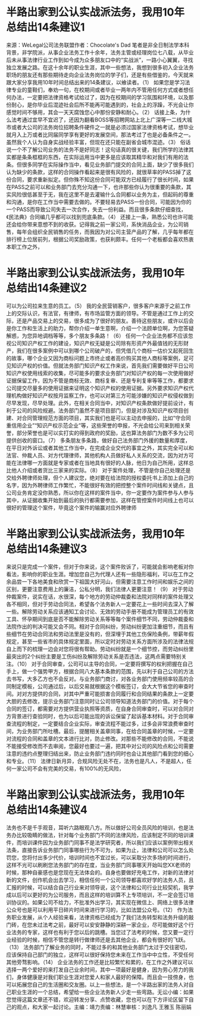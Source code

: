 # 半路出家到公认实战派法务，我用10年总结出14条建议1

来源：WeLegal公司法务联盟作者：Chocolate's Dad  笔者是非全日制法学本科背景，非学院派，从事企业法务工作十余年，法务主管或经理岗位七八载，从毕业后未从事法律行业工作到如今成为众多朋友口中的“实战派”，一路小心翼翼，寻找独立发展之路。在这十余年的职业生涯，其中一些想法，我想到很多初入企业法务职场的朋友还有那些期待走向企业法务岗位的学子们，还是有些借鉴的，今天就来跟大家分享我用10年时间总结出来的14条建议，以飨读者。（1） 如果您是学习法律专业的童鞋们，奉劝一句，在校期间或者毕业一两年内不管用任何方式或者想任何办法，一定要把法律资格考试给过了，因为在校期间的学习氛围和环境，以及那份耐心，是你毕业后混迹社会后所不能再可能遇到的，社会上的浮躁，不光会让你感觉时间不够用，其会一天天腐蚀您心中那份安静和耐心。（2） 话接上条，为什么法考通过宜早不宜迟了，还因为翻看BOSS等招聘网站上北上广深等一二线大城市或者大公司的法务岗位招聘条件硬件之一就是必须过国家法律资格考试，想毕业就月入上万或者比同届同学享有更好的发展空间，那法考过了也是必备条件之一。虽然我个人认为自身实战经验丰富，但现在还只能在副省会城市混迹。（3） 俗话说一个不了解公司业务的法务不是好同志！这句话真的很关键，我们所学的法律其实都是条条框框的东西，在实际运用当中更多是应该取其精华和对我们有用的法条。但很多同学在实际操作当中，看见业务部门提交的合同上面，缺少了很多我们认为缺少的条款，这样的合同操作看起来是很有风险的，就很草率的PASS掉了这份合同，要求重新拟定。但你殊不知这份合同可能双方已经履行了很长时间，如果在PASS之前可以和业务部门去充分沟通一下，也许那些你认为很重要的条款，其实风险很低甚至于无，我在这里不是去灌输什么合同都以业务为主，但起码的尊重和沟通，是你在工作当中需要去做的。不要轻易去PASS一份合同，可能因为你的一个PASS而导致公司失去一次合作，失去一份利益。而且很多条款仔细查找，《民法典》合同编几乎都可以找到兜底条款。（4） 还接上一条，熟悉公司也许可能还会给你带来意想不到的收获。记得我之前一家公司，系快消品企业，为公司销售，每年会组织全民销售的任务，而我因为对公司主营产品的了解，几乎每年都在排行榜上位居前列，根据公司奖励政策，也获利颇丰。任何一个老板都会喜欢热衷本职工作之外，

# 半路出家到公认实战派法务，我用10年总结出14条建议2

可以为公司拉来生意的员工。（5） 我的全民营销客户，很多客户来源于之前工作上的交际认识，有法官，有律师，有市场监管方面的领导。不管是通过工作上的交际，还是产品交易上的交易，很多成为了很好的朋友。善待这些朋友，或许以后会是你工作和生活上的助力，帮你介绍一单生意啊，介绍一个法顾单位啊，为您答疑解惑，为您异地调档等等，多个朋友多条路！（6） 任何一个企业法务都不应该忽视公司知识产权工作的建设，知识产权无疑是公司除有形资产外最值钱的无形财产，我们在很多案例中可以到哪个公司破产的，但凭借几个商标一估价又起死回生的故事，哪个企业又因为商标问题上市终止或者高价购买其他人商标等案例，足可见知识产权的价值。但就法务部门知识产权工作来说，首先我们需要做好平日公司知识产权使用线索的收集，尽可能多的要求业务部门对知识产权的每一次使用做好证据保留工作，因为不管是商标无效、商标复审、还是专利复审等等工作，都要求公司提交尽量多的使用证据来证明这个知识产权的使用证据。另外要求知识产权代理机构做好知识产权按月监察工作，也可以对第三方可能涉嫌的知识产权侵权做到尽早发现，尽早处理。此外，在相关合同当中，对知识产权条款做好提前设计，有利于公司的风险规避。法务部门虽然不是项目部门，但是对涉及知识产权项目创建、对合同管理规范方面的项目，其实我们也是可以主动去申报的，比如“守合同重信用企业”“知识产权示范企业”等，这些荣誉的申报，不光会给公司来到相关荣誉，部分荣誉也是可以实打实的得到政府的奖励，这也算法务部门为数不多为公司提供创收的窗口。（7） 多条朋友多条路，做好自己法务部门外援的数量和厚度，在平日对外诉讼或者其他工作当中，在完成企业交代的事宜之外，其实完全可以和法官、仲裁人员、对方代理律师，其他机构人员做好私人关系的交流，因为对方可能在法律哪一方面就是专家或者在当地具有很好的人脉，他日为自己所用，这样总比他人介绍或者货比三家来的实际。（8） 对于案件处理，不管是你自己处理还是交给外聘律师处理，但个人建议您，绝对要在给法院的授权委托书上添加上自己的名字，因为外聘律师工作繁忙，不能很好有效的把控整个案件时间线和关键点，且公司业务肯定没你熟悉，所以你在这样的案件当中，你一定要作为案件参与人参与其中，从证据收集开始到最后的执行都需要参加，这样在管控案件时间线上也可以很好的管理这个案件，毕竟这个案件的输赢对应外聘律师

# 半路出家到公认实战派法务，我用10年总结出14条建议3

来说只是完成一个案件，但对于你来说，这个案件败诉了，可能就会影响老板对你看法，影响你的职业生涯。增加您自己为代理人还有一些隐形福利，可以在工作之余品尝一下各地美食和欣赏一下祖国大好河山，但需要注意工作时间和娱乐之间的区别，更要注意费用上的廉洁，公私分明，我们法律人更要注意！（9） 对于劳动仲裁案件，说实在话，水很深，每个地方的劳动仲裁委和法院对同样的案件处理又各不相同，但对于劳动合同法，希望各个法务新人一定要花上一些时间去深入了解一些。解除劳动关系应该通知工会讨论、无效的劳动手册不能成为管理员工的有效工具、怀孕期间到底是否不能解除劳动关系等等每个案件细节不同，劳动仲裁委和法院作出的判决可能又会不同。相对于合同纠纷，劳动纠纷更加注重细节，而且有些细节在劳动合同法和劳动法里是没有的，但深埋于其他工伤保险条例，带薪年假规定，甚至一些省市的具体规定里面，所以定时对劳动关系方面所涉及的法律法规自上而下的梳理一边会对您将很有帮助。劳动纠纷就是一个细节控，而劳动纠纷里最突出的2个纠纷主要是工伤纠纷及解除劳动关系是否违法，这两点需要特别关注。（10） 对于合同审查，公司可以主导的合同，一定要将撰写的权利把握在自己手上，做一个强势甲方，根据合同八大基本条款的范围，先以利于自己公司的方法去书写，大多乙方也不会反对。与业务部门商讨，对各业务部门使用频率较高的合同制定模板，公司通过后，以后交易就根据这个模板签订，会大大节省您的审查时间。对对方提供的合同，对其中严重可能损害合同履行和合同结果的条款上一定要大胆的去修改，提示业务部门注意同时让公司领导知道法务部门的价值。对于每个合同的签订，都需要对方提供营业执照等资质，在自身合同审查时，可以对合同对方背景进行查验同时，也为以后可能出现的诉讼保留了起诉基本材料。对于合同审查流程的制定，一定要结合企业实际，审查流程不能过多，过多会非常浪费审查时间，为业务部门所吐槽。最后，提醒相关盖章同事，在给合同盖章的时候，一定要对流程的合同和盖章的文本进行比对，防止修改。对那些不能修改的合同，不能说不能接受修改而不去审阅，您最好也要过一遍，把其中对公司的风险点和公司需要注意的违约点整理归结出来，防止业务部门违约同时也会让其他部门看到您的细心和专业。（11） 法律日新月异，合规风险无处不在，法务也是凡人，不是超人，任何一家公司不会有完美的交易，有100%的无风险，

# 半路出家到公认实战派法务，我用10年总结出14条建议4

法务也不是千手观音，耳听六路眼观八方。所以做好公司全员风险的培训，也是法务办比较吸睛的做法，针对每个业务部门不同的法律风险，应该制定不同的培训课件，而培训课件因为业务部门同事不是法学研究者，所以我们应该以案例带出相关法条，直接告诉业务部门同事哪些行为不可为，如果为止，法律和公司可以怎么处罚您，您将付出多少代价，培训时间也不宜过长，可以采取分次多场的时间进行，这样不光可以刷刷您法务部门的存在度，当业务部门同事哪天开始叫您XX老师的时候，那种自豪感也是您现在无法体会的。自身也要做好充电工作，对新的法律对新的文件，创作机会出去学习，相信任何一个公司领导都喜欢好学的法务人员，且汇报的时候，可以结合自己行业来对领导说，这个法律和公司行业比较契机，我学成以后可以更好的为公司服务，而且这样的培训算不上专项培训，不一定会签订培训协议的。如果公司不给力，不批准外出学习，其实现在微信上、网络上很多法律公众号也是可以利用平日碎片时间来进行学习的，比如法盟公众号。（12） 作为法务职业发展，从个人经验来看，法律资格已经成为了我们法务转型和法务升级的敲门砖，在您未过法考之前，最好可以安安静静的深耕一家企业，尽可能做好这个行业法务的专家，这样也有利于您以后的跳槽。当您过了法考的时候，您又要一定行业经验的时候，相信不管您是转行做律师还是去其他企业，都会有很好的飞跃。（13） 法务部门了解业务的同时，不能过多的和其他业务部门太过于交往密切，应该保持自己部门的独立，这样可以很好保持您未来在工作当中中立性，不受任何其他旁骛影响。（14） 企业法务的工作还是比较繁忙和累的，在工作之外建议可以选择一两个爱好的来打发自己业余时间，其中一项最好是健身，因为劳心劳力的我们，身体健康是对我们职业生涯对您爱人和家人最好的保障。而且会一技傍身，也可以拓展您自己的生活圈和交友圈。以上一些想法，是一个半路出家的法务人对自己职业生涯的一个总结，希望给一些企业法务新人少走一些弯路。无讼小编：如果您觉得这篇文章还不错，欢迎转发分享、点赞收藏，您也可以在下方评论区留下自己的观点，和大家一起讨论。主编：靖力责编：林慧审核：刘逸凡 王雅玉 陈丽娟

